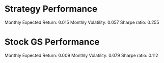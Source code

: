 # Strategy Performance
Monthly Expected Return: 0.015
Monthly Volatility: 0.057
Sharpe ratio: 0.255
# Stock GS Performance
Monthly Expected Return: 0.009
Monthly Volatility: 0.079
Sharpe ratio: 0.112
